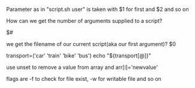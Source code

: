Parameter as in "script.sh user" is taken with $1 for first and $2 and so on


How can we get the number of arguments supplied to a script?

$#

 we get the filename of our current script(aka our first argument)? 
$0

transport=('car' 'train' 'bike' 'bus')
echo "${transport[@]}"

use unset to remove a value from array and arr[i]='newvalue'

flags are -f to check for file exist, -w for writable file and so on
